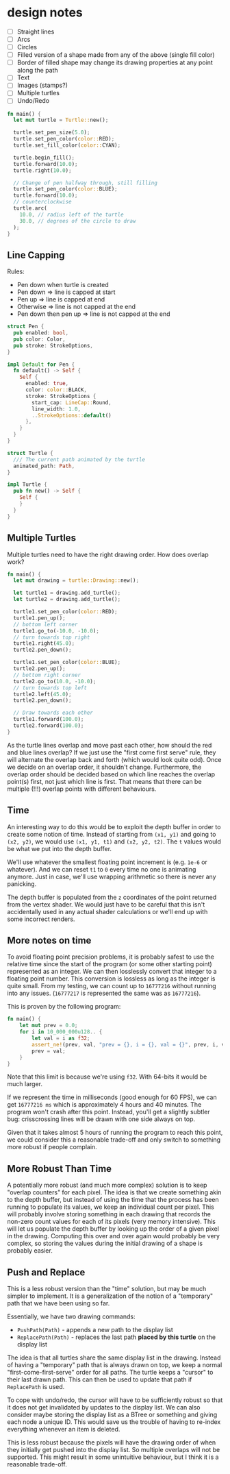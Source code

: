 # design notes

- [ ] Straight lines
- [ ] Arcs
- [ ] Circles
- [ ] Filled version of a shape made from any of the above (single fill color)
- [ ] Border of filled shape may change its drawing properties at any point along the path
- [ ] Text
- [ ] Images (stamps?)
- [ ] Multiple turtles
- [ ] Undo/Redo

```rust
fn main() {
  let mut turtle = Turtle::new();

  turtle.set_pen_size(5.0);
  turtle.set_pen_color(color::RED);
  turtle.set_fill_color(color::CYAN);

  turtle.begin_fill();
  turtle.forward(10.0);
  turtle.right(10.0);

  // Change of pen halfway through, still filling
  turtle.set_pen_color(color::BLUE);
  turtle.forward(10.0);
  // counterclockwise
  turtle.arc(
    10.0, // radius left of the turtle
    30.0, // degrees of the circle to draw
  );
}
```

## Line Capping

Rules:

* Pen down when turtle is created
* Pen down => line is capped at start
* Pen up => line is capped at end
* Otherwise => line is not capped at the end
* Pen down then pen up => line is not capped at the end

```rust
struct Pen {
  pub enabled: bool,
  pub color: Color,
  pub stroke: StrokeOptions,
}

impl Default for Pen {
  fn default() -> Self {
    Self {
      enabled: true,
      color: color::BLACK,
      stroke: StrokeOptions {
        start_cap: LineCap::Round,
        line_width: 1.0,
        ..StrokeOptions::default()
      },
    }
  }
}

struct Turtle {
  /// The current path animated by the turtle
  animated_path: Path,
}

impl Turtle {
  pub fn new() -> Self {
    Self {
    }
  }
}
```

## Multiple Turtles

Multiple turtles need to have the right drawing order. How does overlap work?

```rust
fn main() {
  let mut drawing = turtle::Drawing::new();

  let turtle1 = drawing.add_turtle();
  let turtle2 = drawing.add_turtle();

  turtle1.set_pen_color(color::RED);
  turtle1.pen_up();
  // bottom left corner
  turtle1.go_to(-10.0, -10.0);
  // turn towards top right
  turtle1.right(45.0);
  turtle2.pen_down();

  turtle1.set_pen_color(color::BLUE);
  turtle2.pen_up();
  // bottom right corner
  turtle2.go_to(10.0, -10.0);
  // turn towards top left
  turtle2.left(45.0);
  turtle2.pen_down();

  // Draw towards each other
  turtle1.forward(100.0);
  turtle2.forward(100.0);
}
```

As the turtle lines overlap and move past each other, how should the red and
blue lines overlap? If we just use the "first come first serve" rule, they will
alternate the overlap back and forth (which would look quite odd). Once we
decide on an overlap order, it shouldn't change. Furthermore, the overlap order
should be decided based on which line reaches the overlap point(s) first, not
just which line is first. That means that there can be multiple (!!!) overlap
points with different behaviours.

## Time

An interesting way to do this would be to exploit the depth buffer in order to
create some notion of time. Instead of starting from `(x1, y1)` and going to
`(x2, y2)`, we would use `(x1, y1, t1)` and `(x2, y2, t2)`. The `t` values would
be what we put into the depth buffer.

We'll use whatever the smallest floating point increment is (e.g. `1e-6` or
whatever). And we can reset `t1` to `0` every time no one is animating anymore.
Just in case, we'll use wrapping arithmetic so there is never any panicking.

The depth buffer is populated from the `z` coordinates of the point returned
from the vertex shader. We would just have to be careful that this isn't
accidentally used in any actual shader calculations or we'll end up with some
incorrect renders.

## More notes on time

To avoid floating point precision problems, it is probably safest to use the
relative time since the start of the program (or some other starting point)
represented as an integer. We can then losslessly convert that integer to a
floating point number. This conversion is lossless as long as the integer is
quite small. From my testing, we can count up to `16777216` without running into
any issues. (`16777217` is represented the same was as `16777216`).

This is proven by the following program:

```rust
fn main() {
    let mut prev = 0.0;
    for i in 10_000_000u128.. {
        let val = i as f32;
        assert_ne!(prev, val, "prev = {}, i = {}, val = {}", prev, i, val);
        prev = val;
    }
}
```

Note that this limit is because we're using `f32`. With 64-bits it would be much
larger.

If we represent the time in milliseconds (good enough for 60 FPS), we can get
`16777216 ms` which is approximately 4 hours and 40 minutes. The program won't
crash after this point. Instead, you'll get a slightly subtler bug:
crisscrossing lines will be drawn with one side always on top.

Given that it takes almost 5 hours of running the program to reach this point,
we could consider this a reasonable trade-off and only switch to something more
robust if people complain.

## More Robust Than Time

A potentially more robust (and much more complex) solution is to keep "overlap
counters" for each pixel. The idea is that we create something akin to the depth
buffer, but instead of using the time that the process has been running to
populate its values, we keep an individual count per pixel. This will probably
involve storing something in each drawing that records the non-zero count values
for each of its pixels (very memory intensive). This will let us populate the
depth buffer by looking up the order of a given pixel in the drawing. Computing
this over and over again would probably be very complex, so storing the values
during the initial drawing of a shape is probably easier.

## Push and Replace

This is a less robust version than the "time" solution, but may be much simpler
to implement. It is a generalization of the notion of a "temporary" path that
we have been using so far.

Essentially, we have two drawing commands:

* `PushPath(Path)` - appends a new path to the display list
* `ReplacePath(Path)` - replaces the last path **placed by this turtle** on the
  display list

The idea is that all turtles share the same display list in the drawing. Instead
of having a "temporary" path that is always drawn on top, we keep a normal
"first-come-first-serve" order for all paths. The turtle keeps a "cursor" to
their last drawn path. This can then be used to update that path if
`ReplacePath` is used.

To cope with undo/redo, the cursor will have to be sufficiently robust so that
it does not get invalidated by updates to the display list. We can also consider
maybe storing the display list as a BTree or something and giving each node a
unique ID. This would save us the trouble of having to re-index everything
whenever an item is deleted.

This is less robust because the pixels will have the drawing order of when they
initially get pushed into the display list. So multiple overlaps will not be
supported. This might result in some unintuitive behaviour, but I think it is a
reasonable trade-off.
